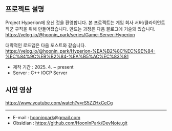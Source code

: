 프로젝트 설명
----

Project Hyperion에 오신 것을 환영합니다. 
본 프로젝트는 게임 회사 서버/클라이언트 직군 구직을 위해 만들어졌습니다. 
만드는 과정은 다음 블로그에 기술돼 있습니다. 
https://velog.io/@hoonin_park/series/Game-Server-Hyperion

대략적인 로드맵은 다음 포스트와 같습니다.
https://velog.io/@hoonin_park/Hyperion-%EA%B2%8C%EC%9E%84-%EC%84%9C%EB%B2%84-%EA%B5%AC%EC%83%81

- 제작 기간 : 2025. 4. ~ present
- Server : C++ IOCP Server

시연 영상
----
https://www.youtube.com/watch?v=rS5ZZHxCeCg

----

- E-mail : hooninpark@gmail.com
- Obsidian : https://github.com/HoonInPark/DevNote.git
